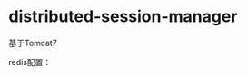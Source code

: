 # distributed-session-manager

基于Tomcat7

redis配置：
<Valve className="com.liuxinglanyue.session.SessionHandlerValve" />
<Manager pathname="" className="com.liuxinglanyue.session.redis.RedisSessionManager" 
		 host="127.0.0.1"
         port="6379"
         database="0"
         maxInactiveInterval="60"
         sessionPersistPolicies="SAVE_ON_CHANGE,ALWAYS_SAVE_AFTER_REQUEST"
/>